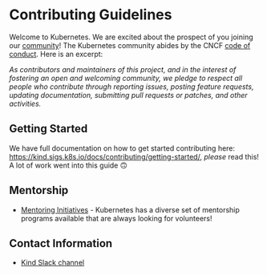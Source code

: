 # Contributing Guidelines

Welcome to Kubernetes. We are excited about the prospect of you joining our [community](https://github.com/kubernetes/community)! The Kubernetes community abides by the CNCF [code of conduct](code-of-conduct.md). Here is an excerpt:

_As contributors and maintainers of this project, and in the interest of fostering an open and welcoming community, we pledge to respect all people who contribute through reporting issues, posting feature requests, updating documentation, submitting pull requests or patches, and other activities._

## Getting Started

We have full documentation on how to get started contributing here: https://kind.sigs.k8s.io/docs/contributing/getting-started/, _please_ read this!
A lot of work went into this guide 🙃

## Mentorship

- [Mentoring Initiatives](https://git.k8s.io/community/mentoring) - Kubernetes has a diverse set of mentorship programs available that are always looking for volunteers!

## Contact Information

- [Kind Slack channel](https://kubernetes.slack.com/messages/kind)
